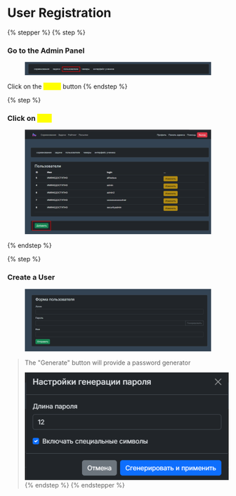 # User Registration

{% stepper %}
{% step %}
### Go to the Admin Panel

<figure><img src="../../.gitbook/assets/image (88).png" alt=""><figcaption></figcaption></figure>

Click on the <mark style="color:yellow;">**Users**</mark> button
{% endstep %}

{% step %}
### Click on <mark style="color:yellow;">Add</mark>

<figure><img src="../../.gitbook/assets/image (89).png" alt=""><figcaption></figcaption></figure>
{% endstep %}

{% step %}
### Create a User

<figure><img src="../../.gitbook/assets/image (90).png" alt=""><figcaption></figcaption></figure>

> The "Generate" button will provide a password generator
>
> ![](<../../.gitbook/assets/image (93).png>)
{% endstep %}
{% endstepper %}